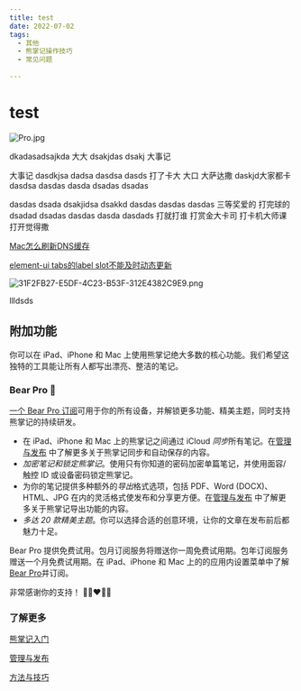 ```yaml
---
title: test
date: 2022-07-02
tags:
  - 其他 
  - 熊掌记操作技巧 
  - 常见问题 
 
---
```


#  test 
![Pro.jpg](/notes/note_images/63C211F7-626C-404F-9940-10E1E620CCF3-1452-00003AECE09594CC/Pro.jpg)

dkadasadsajkda  大大
dsakjdas
dsakj  大事记

大事记
dasdkjsa  dadsa   dasdsa
dasds
打了卡大
大口
大萨达撒
daskjd大家都卡dasdsa dasdas dasda dsadas
dsadas

 dasdas dsada
dsakjidsa
dsakkd
dasdas
dasdas
dasdas
  三等奖爱的  打完球的  dsadad
 dsadas
 dasdas
dasda
dasdads
打就打谁
打赏金大卡司
打卡机大师课
打开觉得撒

[Mac怎么刷新DNS缓存](/notes/2021/12/01/Mac怎么刷新DNS缓存/)

[element-ui tabs的label slot不能及时动态更新](/notes/2022/07/01/element-ui-tabs的label-slot不能及时动态更新/)


![31F2FB27-E5DF-4C23-B53F-312E4382C9E9.png](/notes/note_images/61F85D9D-C0AE-40AB-9436-5AFC7DA62A8A-1452-00003B2BB2073477/31F2FB27-E5DF-4C23-B53F-312E4382C9E9.png)

llldsds 
## 附加功能
你可以在 iPad、iPhone 和 Mac 上使用熊掌记绝大多数的核心功能。我们希望这独特的工具能让所有人都写出漂亮、整洁的笔记。

### Bear Pro 🚀
[一个 Bear Pro 订阅](bear://x-callback-url/open-bear-pro)可用于你的所有设备，并解锁更多功能、精美主题，同时支持熊掌记的持续研发。

* 在 iPad、iPhone 和 Mac 上的熊掌记之间通过 iCloud *同步*所有笔记。在[管理与发布](/notes/2021/12/01/管理与发布/)
中了解更多关于熊掌记同步和自动保存的内容。
* *加密笔记和锁定熊掌记*。使用只有你知道的密码加密单篇笔记，并使用面容/触控 ID 或设备密码锁定熊掌记。
* 为你的笔记提供多种额外的*导出*格式选项，包括 PDF、Word (DOCX)、HTML、JPG 在内的灵活格式使发布和分享更方便。在[管理与发布](/notes/2021/12/01/管理与发布/)
中了解更多关于熊掌记导出功能的内容。
* *多达 20 款精美主题*。你可以选择合适的创意环境，让你的文章在发布前后都魅力十足。

Bear Pro 提供免费试用。包月订阅服务将赠送你一周免费试用期。包年订阅服务赠送一个月免费试用期。在 iPad、iPhone 和 Mac 上的的应用内设置菜单中了解[Bear Pro](bear://x-callback-url/open-bear-pro)并订阅。

非常感谢你的支持！
🐻🎉❤️📝😊

### 了解更多
[熊掌记入门](/notes/2021/12/01/熊掌记入门/)

[管理与发布](/notes/2021/12/01/管理与发布/)

[方法与技巧](/notes/2021/12/01/方法与技巧/)



